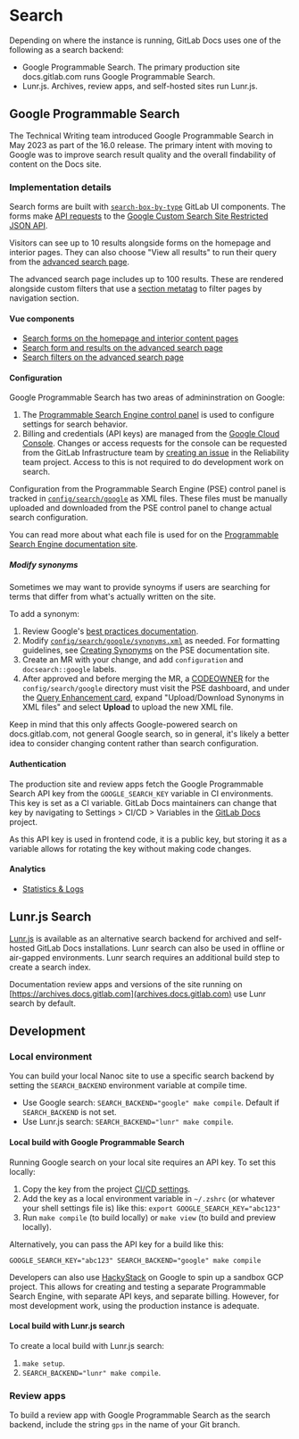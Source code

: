 # Search

Depending on where the instance is running, GitLab Docs uses one of the following as a search backend:

- Google Programmable Search. The primary production site docs.gitlab.com runs Google Programmable Search.
- Lunr.js. Archives, review apps, and self-hosted sites run Lunr.js.

## Google Programmable Search

The Technical Writing team introduced Google Programmable Search in May 2023 as part of the 16.0 release. The primary intent with moving to Google was to improve search result quality and the overall findability of content on the Docs site.

### Implementation details

Search forms are built with [`search-box-by-type`](https://gitlab-org.gitlab.io/gitlab-ui/?path=/docs/base-search-box-by-type--docs) GitLab UI components. The forms make [API requests](https://gitlab.com/gitlab-org/gitlab-docs/-/blob/main/content/frontend/services/google_search_api.js) to the [Google Custom Search Site Restricted JSON API](https://developers.google.com/custom-search/v1/site_restricted_api).

Visitors can see up to 10 results alongside forms on the homepage and interior pages. They can also choose "View all results" to run their query from the [advanced search page](https://docs.gitlab.com/search).

The advanced search page includes up to 100 results. These are rendered alongside custom filters that use a [section metatag](https://gitlab.com/gitlab-org/gitlab-docs/-/blob/main/layouts/head.html#L19) to filter pages by navigation section.

#### Vue components

- [Search forms on the homepage and interior content pages](https://gitlab.com/gitlab-org/gitlab-docs/-/blob/main/content/frontend/search/components/google_search_form.vue)
- [Search form and results on the advanced search page](https://gitlab.com/gitlab-org/gitlab-docs/-/blob/main/content/frontend/search/components/google_results.vue)
- [Search filters on the advanced search page](https://gitlab.com/gitlab-org/gitlab-docs/-/blob/main/content/frontend/search/components/search_filters.vue)

#### Configuration

Google Programmable Search has two areas of admininstration on Google:

1. The [Programmable Search Engine control panel](https://programmablesearchengine.google.com/controlpanel/overview?cx=97494f9fe316a426d) is used to configure settings for search behavior.
1. Billing and credentials (API keys) are managed from the [Google Cloud Console](https://console.cloud.google.com). Changes or access requests for the console can be requested from the GitLab Infrastructure team by [creating an issue](https://gitlab.com/gitlab-com/gl-infra/reliability/-/issues) in the Reliability team project. Access to this is not required to do development work on search.

Configuration from the Programmable Search Engine (PSE) control panel is tracked in [`config/search/google`](/config/search/google/) as XML files. These files must be manually uploaded and downloaded from the PSE control panel to change actual search configuration.

You can read more about what each file is used for on the [Programmable Search Engine documentation site](https://developers.google.com/custom-search/docs/basics).

##### Modify synonyms

Sometimes we may want to provide synoyms if users are searching for terms that differ from what's actually written on the site.

To add a synonym:

1. Review Google's [best practices documentation](https://developers.google.com/custom-search/docs/queries#expanding-search-queries-with-synonyms).
2. Modify [`config/search/google/synonyms.xml`](/config/search/google/synonyms.xml) as needed. For formatting guidelines, see [Creating Synonyms](https://developers.google.com/custom-search/docs/queries#creating-synonyms) on the PSE documentation site.
3. Create an MR with your change, and add `configuration` and `docsearch::google` labels.
4. After approved and before merging the MR, a [CODEOWNER](/CODEOWNERS) for the `config/search/google` directory must visit the PSE dashboard, and under the [Query Enhancement card](https://programmablesearchengine.google.com/controlpanel/searchfeatures?cx=97494f9fe316a426d#query-enhancement-card), expand "Upload/Download Synonyms in XML files" and select **Upload** to upload the new XML file.

Keep in mind that this only affects Google-powered search on docs.gitlab.com, not general Google search, so in general, it's likely a better idea to consider changing content rather than search configuration.

#### Authentication

The production site and review apps fetch the Google Programmable Search API key from the `GOOGLE_SEARCH_KEY` variable in CI environments. This key is set as a CI variable. GitLab Docs maintainers can change that key by navigating to Settings > CI/CD  > Variables in the [GitLab Docs](https://gitlab.com/gitlab-org/gitlab-docs/) project.

As this API key is used in frontend code, it is a public key, but storing it as a variable allows for rotating the key without making code changes.

#### Analytics

- [Statistics & Logs](https://programmablesearchengine.google.com/cse/statistics/stats?cx=97494f9fe316a426d)

## Lunr.js Search

[Lunr.js](https://lunrjs.com/) is available as an alternative search backend for archived and self-hosted GitLab Docs installations. Lunr search can also be used in offline or air-gapped environments. Lunr search requires an additional build step to create a search index.

Documentation review apps and versions of the site running on [https://archives.docs.gitlab.com](archives.docs.gitlab.com) use Lunr search by default.

## Development

### Local environment

You can build your local Nanoc site to use a specific search backend by setting the `SEARCH_BACKEND` environment variable at compile time.

- Use Google search: `SEARCH_BACKEND="google" make compile`. Default if `SEARCH_BACKEND` is not set.
- Use Lunr.js search: `SEARCH_BACKEND="lunr" make compile`.

#### Local build with Google Programmable Search

Running Google search on your local site requires an API key. To set this locally:

1. Copy the key from the project [CI/CD settings](https://gitlab.com/gitlab-org/gitlab-docs/-/settings/ci_cd).
1. Add the key as a local environment variable in `~/.zshrc` (or whatever your shell settings file is) like this: `export GOOGLE_SEARCH_KEY="abc123"`
1. Run `make compile` (to build locally) or `make view` (to build and preview locally).

Alternatively, you can pass the API key for a build like this:

```shell
GOOGLE_SEARCH_KEY="abc123" SEARCH_BACKEND="google" make compile
```

Developers can also use [HackyStack](https://about.gitlab.com/handbook/infrastructure-standards/realms/sandbox/) on Google to spin up a sandbox GCP project. This allows for creating and testing a separate Programmable Search Engine, with separate API keys, and separate billing. However, for most development work, using the production instance is adequate.

#### Local build with Lunr.js search

To create a local build with Lunr.js search:

1. `make setup`.
1. `SEARCH_BACKEND="lunr" make compile`.

### Review apps

To build a review app with Google Programmable Search as the search backend, include the string `gps` in the name of your Git branch.
